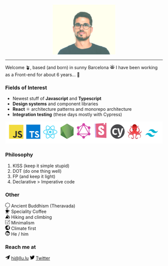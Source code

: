 <div align="center"><img src="./images/me.png" width="200" /></div>

---

Welcome 🪴, based (and born) in sunny Barcelona <img src="./images/sun.png" width="15" aria-label="Sun icon" /> I have been working as a Front-end for about 6 years... 💭

### Fields of Interest

- Newest stuff of **Javascript** and **Typescript**
- **Design systems** and component libraries
- **React** ⚛ architecture patterns and monorepo architecture
- **Integration testing** (these days mostly with Cypress)

<img src="./images/logos.png" aria-label="Tech logos" height="70" />

### Philosophy

1. KISS (keep it simple stupid)
2. DOT (do one thing well)
3. FP (and keep it light)
4. Declarative > Imperative code

### Other

<img src="./images/wheel.png" width="15" aria-label="Wheel icon" /> Ancient Buddhism (Theravada) <br />
<img src="./images/coffee.png" width="15" aria-label="Coffee  icon" /> Speciality Coffee <br />
<img src="./images/mountain.png" width="15" aria-label="Mountain icon" /> Hiking and climbing <br />
<img src="./images/min.png" width="15" aria-label="Rectangle icon" /> Minimalism <br />
<img src="./images/earth.png" width="15" aria-label="Earth icon" /> Climate first <br />
<img src="./images/him.png" width="15" aria-label="Boy icon" /> He / him <br />

### Reach me at

<img src="./images/mail.png" width="15" /> [hi@llu.lu](mailto:hi@llu.lu)
<img src="./images/twitter.png" width="15" /> [Twitter](https://twitter.com/_lluia)

